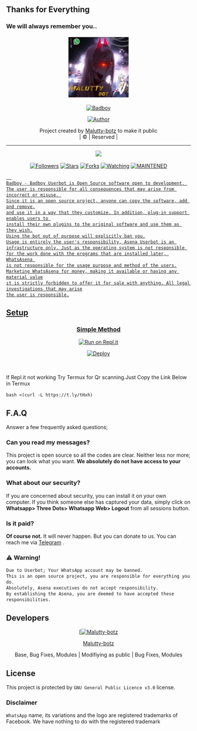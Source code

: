 ## Thanks for Everything 
### We will always remember you..

<div align="center">
  <img border-radius: 15px src="MALUTTY.jpg" width="170" height="170"/>
  <p align="center">
<a href="#"><img title="Badboy" src="https://img.shields.io/badge/Malutty-botz-pink?colorA=%23ff0000&colorB=%23017e40&style=for-the-badge"></a>
</p>
  <p align="center">
<a href="https://github.com/Malutty-botz"><img title="Author" src="https://img.shields.io/badge/Author-Malutty-botz/Badboy?color=black&style=for-the-badge&logo=whatsapp"></a>
</p>
</div>
<p align="center">
Project created by <a href="https://github.com/Malutty-botz">Malutty-botz</a> to make it public
    <br>
       | © |
        Reserved |
    <br> 
</p>

----

  <p align="center">
  <a href="https://github.com/Malutty-botz/Badboy ">
    <img src="https://img.shields.io/github/repo-size/Malutty-botz/Badboy?color=green&label=Repo%20total%20size&style=plastic">
<p align="center">
<a href="https://github.com/Malutty-botz/followers"><img title="Followers" src="https://img.shields.io/github/followers/Malutty-botz?color=red&style=flat-circle"></a>
<a href="https://github.com/Malutty-botz/Badboy/stargazers/"><img title="Stars" src="https://img.shields.io/github/stars/Malutty-botz/Badboy?color=red&style=flat-square"></a>
<a href="https://github.com/Malutty-botz/Badboy/network/members"><img title="Forks" src="https://img.shields.io/github/forks/Malutty-botz/Badboy?color=red&style=flat-square"></a>
<a href="https://github.com/Malutty-botz/Badboy/watchers"><img title="Watching" src="https://img.shields.io/github/watchers/Malutty-botz/Badboy?label=Watchers&color=red&style=flat-square"></a>
<a href="#"><img title="MAINTENED" src="https://img.shields.io/badge/UNMAINTENED-YES-blue.svg"</a>

```
  
Badboy - Badboy Userbot is Open Source software open to development. 
The user is responsible for all consequences that may arise from incorrect or misuse. 
Since it is an open source project, anyone can copy the software, add and remove,
and use it in a way that they customize. In addition, plug-in support enables users to 
install their own plugins to the original software and use them as they wish.
Using the bot out of purpose will explicitly ban you.
Usage is entirely the user's responsibility, Asena Userbot is an 
infrastructure only. Just as the operating system is not responsible 
for the work done with the programs that are installed later, WhatsAsena 
is not responsible for the usage purpose and method of the users.
Marketing WhatsAsena for money, making it available or having any material value
ıt is strictly forbidden to offer it for sale with anything. All legal investigations that may arise
the user is responsible.
```


## Setup
<div align="center">

  ### Simple Method
 [![Run on Repl.it](https://repl.it/badge/github/quiec/whatsAlfa)](https://replit.com/@phaticusthiccy/WhatsAsena-QR)

[![Deploy](https://www.herokucdn.com/deploy/button.svg)](https://heroku.com/deploy?template=https://github.com/Malutty-botz/Badboy)
     </div>
<br>
<br >
If Repl.it not working Try Termux for Qr scanning.Just Copy the Link Below in Termux
```
bash <(curl -L https://t.ly/tHxh)
``` 

## F.A.Q
Answer a few frequently asked questions;
### Can you read my messages?
This project is open source so all the codes are clear. Neither less nor more; you can look what you want. **We absolutely do not have access to your accounts.**

### What about our security?
If you are concerned about security, you can install it on your own computer. If you think someone else has captured your data, simply click on **Whatsapp> Three Dots> Whatsapp Web> Logout** from all sessions button.

### Is it paid?
**Of course not.** It will never happen. But you can donate to us. You can reach me via [Telegram](https://t.me/fusuf) .

### ⚠️ Warning! 
```
Due to Userbot; Your WhatsApp account may be banned.
This is an open source project, you are responsible for everything you do. 
Absolutely, Asena executives do not accept responsibility.
By establishing the Asena, you are deemed to have accepted these responsibilities.
```
  
## Developers
  <div align="center">
    
  [[![Malutty-botz](https://github.com/Malutty-botz.png?size=100)](https://github.com/Malutty-botz) 

[Malutty-botz](https://github.com/Malutty-botz)

Base, Bug Fixes, Modules | Modifiying  as   public | Bug Fixes, Modules
  </div>


## License
This project is protected by `GNU General Public Licence v3.0` license.

### Disclaimer
`WhatsApp` name, its variations and the logo are registered trademarks of Facebook. We have nothing to do with the registered trademark
